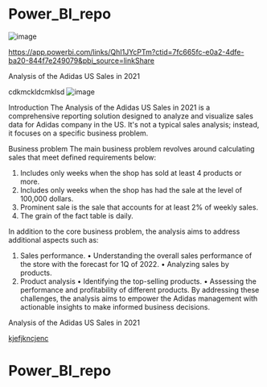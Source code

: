 # Power_BI_repo

![image](https://github.com/user-attachments/assets/2bb9604e-6d57-4360-a933-c9bd6491ed65)


https://app.powerbi.com/links/QhI1JYcPTm?ctid=7fc665fc-e0a2-4dfe-ba20-844f7e249079&pbi_source=linkShare

Analysis of the Adidas US Sales in 2021

cdkmckldcmklsd
![image](https://github.com/user-attachments/assets/38e60f77-10e5-43cc-a468-299b3fc01d75)

Introduction
The Analysis of the Adidas US Sales in 2021 is a comprehensive reporting solution designed to analyze and visualize sales data for Adidas company in the US. It's not a typical sales analysis; instead, it focuses on a specific business problem.

Business problem
The main business problem revolves around calculating sales that meet defined requirements below:
1. Includes only weeks when the shop has sold at least 4 products or more.
2. Includes only weeks when the shop has had the sale at the level of 100,000 dollars.
3. Prominent sale is the sale that accounts for at least 2% of weekly sales.
4. The grain of the fact table is daily.

In addition to the core business problem, the analysis aims to address additional aspects such as:
1. Sales performance.
•	Understanding the overall sales performance of the store with the forecast for 1Q of 2022.
•	Analyzing sales by products.
2. Product analysis
•	Identifying the top-selling products.
•	Assessing the performance and profitability of different products.
By addressing these challenges, the analysis aims to empower the Adidas management with actionable insights to make informed business decisions.

Analysis of the Adidas US Sales in 2021


[kjefjkncjenc](https://app.powerbi.com/links/Ign-5dwSeA?ctid=7fc665fc-e0a2-4dfe-ba20-844f7e249079&pbi_source=linkShare) 




# Power_BI_repo
